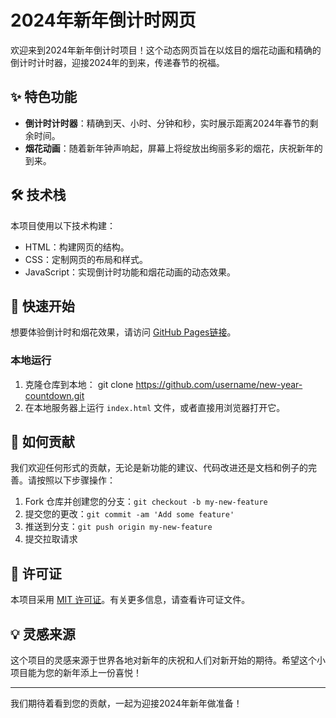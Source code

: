 # 2024年新年倒计时网页

欢迎来到2024年新年倒计时项目！这个动态网页旨在以炫目的烟花动画和精确的倒计时计时器，迎接2024年的到来，传递春节的祝福。

## ✨ 特色功能
- **倒计时计时器**：精确到天、小时、分钟和秒，实时展示距离2024年春节的剩余时间。
- **烟花动画**：随着新年钟声响起，屏幕上将绽放出绚丽多彩的烟花，庆祝新年的到来。

## 🛠 技术栈
本项目使用以下技术构建：
- HTML：构建网页的结构。
- CSS：定制网页的布局和样式。
- JavaScript：实现倒计时功能和烟花动画的动态效果。

## 🚀 快速开始
想要体验倒计时和烟花效果，请访问 [GitHub Pages链接](https://username.github.io/new-year-countdown)。

### 本地运行
1. 克隆仓库到本地：
git clone https://github.com/username/new-year-countdown.git
2. 在本地服务器上运行 `index.html` 文件，或者直接用浏览器打开它。

## 🤝 如何贡献
我们欢迎任何形式的贡献，无论是新功能的建议、代码改进还是文档和例子的完善。请按照以下步骤操作：
1. Fork 仓库并创建您的分支：`git checkout -b my-new-feature`
2. 提交您的更改：`git commit -am 'Add some feature'`
3. 推送到分支：`git push origin my-new-feature`
4. 提交拉取请求

## 📝 许可证
本项目采用 [MIT 许可证](LICENSE)。有关更多信息，请查看许可证文件。

## 💡 灵感来源
这个项目的灵感来源于世界各地对新年的庆祝和人们对新开始的期待。希望这个小项目能为您的新年添上一份喜悦！

---

我们期待着看到您的贡献，一起为迎接2024年新年做准备！

